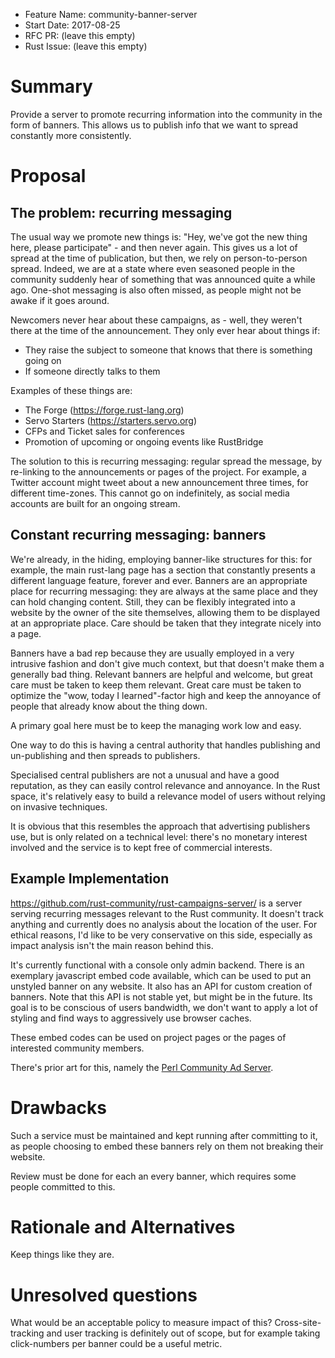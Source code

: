 - Feature Name: community-banner-server
- Start Date: 2017-08-25
- RFC PR: (leave this empty)
- Rust Issue: (leave this empty)

# Summary
[summary]: #summary

Provide a server to promote recurring information into the community in the form of banners. This allows us to publish info
that we want to spread constantly more consistently.

# Proposal
[proposal]: #proposal

## The problem: recurring messaging

The usual way we promote new things is: "Hey, we've got the new thing here, please participate" - and then never again. This gives us a lot of spread at the time of publication, but then, we rely on person-to-person spread. Indeed, we are at a state where even seasoned people in the community suddenly hear of something that was announced quite a while ago. One-shot messaging is also often missed, as people might not be awake if it goes around.

Newcomers never hear about these campaigns, as - well, they weren't there at the time of the announcement. They only ever hear about things if:

* They raise the subject to someone that knows that there is something going on
* If someone directly talks to them

Examples of these things are:

* The Forge (https://forge.rust-lang.org)
* Servo Starters (https://starters.servo.org)
* CFPs and Ticket sales for conferences
* Promotion of upcoming or ongoing events like RustBridge

The solution to this is recurring messaging: regular spread the message, by re-linking to the announcements or pages of the project. For example, a Twitter account might tweet about a new announcement three times, for different time-zones. This cannot go on indefinitely, as social media accounts are built for an ongoing stream.

## Constant recurring messaging: banners

We're already, in the hiding, employing banner-like structures for this: for example, the main rust-lang page has a section that constantly presents a different language feature, forever and ever. Banners are an appropriate place for recurring messaging: they are always at the same place and they can hold changing content. Still, they can be flexibly integrated into a website by the owner of the site themselves, allowing them to be displayed at an appropriate place. Care should be taken that they integrate nicely into a page.

Banners have a bad rep because they are usually employed in a very intrusive fashion and don't give much context, but that doesn't make them a generally bad thing. Relevant banners are helpful and welcome, but great care must be taken to keep them relevant. Great care must be taken to optimize the "wow, today I learned"-factor high and keep the annoyance of people that already know about the thing down.

A primary goal here must be to keep the managing work low and easy.

One way to do this is having a central authority that handles publishing and un-publishing and then spreads to publishers.

Specialised central publishers are not a unusual and have a good reputation, as they can easily control relevance and annoyance. In the Rust space, it's relatively easy to build a relevance model of users without relying on invasive techniques.

It is obvious that this resembles the approach that advertising publishers use, but is only related on a technical level: there's no monetary interest involved and the service is to kept free of commercial interests.

## Example Implementation

https://github.com/rust-community/rust-campaigns-server/ is a server serving recurring messages relevant to the Rust community. It doesn't track anything and currently does no analysis about the location of the user. For ethical reasons, I'd like to be very conservative on this side, especially as impact analysis isn't the main reason behind this.

It's currently functional with a console only admin backend. There is an exemplary javascript embed code available, which can be used to put an unstyled banner on any website. It also has an API for custom creation of banners. Note that this API is not stable yet, but might be in the future. Its goal is to be conscious of users bandwidth, we don't want to apply a lot of styling and find ways to aggressively use browser caches.

These embed codes can be used on project pages or the pages of interested community members.

There's prior art for this, namely the [Perl Community Ad Server](http://pcas.szabgab.com/).

# Drawbacks
[drawbacks]: #drawbacks

Such a service must be maintained and kept running after committing to it, as people choosing to embed these banners
rely on them not breaking their website.

Review must be done for each an every banner, which requires some
people committed to this.

# Rationale and Alternatives
[alternatives]: #alternatives

Keep things like they are.

# Unresolved questions
[unresolved]: #unresolved-questions

What would be an acceptable policy to measure impact of this? Cross-site-tracking and user tracking is definitely out of scope, but for example taking click-numbers per banner could be a useful metric.
